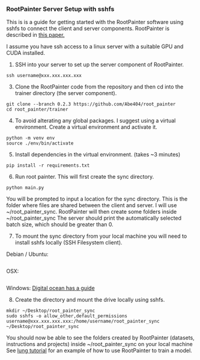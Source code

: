 ### RootPainter Server Setup with sshfs

This is is a guide for getting started with the RootPainter software
using sshfs to connect the client and server components. RootPainter is described in [this paper.](https://www.biorxiv.org/content/10.1101/2020.04.16.044461v1)

I assume you have ssh access to a linux server with a suitable GPU and CUDA installed.

1. SSH into your server to set up the server component of RootPainter.
```
ssh username@xxx.xxx.xxx.xxx
```

3. Clone the RootPainter code from the repository and then cd into the trainer directory (the server component).
```
git clone --branch 0.2.3 https://github.com/Abe404/root_painter
cd root_painter/trainer
```

4. To avoid alterating any global packages. I suggest using a virtual environment. Create a virtual environment and activate it.
```
python -m venv env
source ./env/bin/activate
```

5. Install dependencies in the virtual environment. (takes ~3 minutes)
```
pip install -r requirements.txt
```

6. Run root painter. This will first create the sync directory.
```
python main.py
```
You will be prompted to input a location for the sync directory. This is the folder where files are shared between the client and server. I will use ~/root_painter_sync.
RootPainter will then create some folders inside ~/root_painter_sync
The server should print the automatically selected batch size, which should be greater than 0.

7. To mount the sync directory from your local machine you will need to install sshfs locally (SSH Filesystem client).

Debian / Ubuntu:
```sudo apt-get install sshfs
```
OSX:
```brew cask install osxfuse
```

Windows:
[Digital ocean has a guide](https://www.digitalocean.com/community/tutorials/how-to-use-sshfs-to-mount-remote-file-systems-over-ssh)

8. Create the directory and mount the drive locally using sshfs. 
```
mkdir ~/Desktop/root_painter_sync
sudo sshfs -o allow_other,default_permissions username@xxx.xxx.xxx.xxx:/home/username/root_painter_sync ~/Desktop/root_painter_sync
```

You should now be able to see the folders created by RootPainter (datasets, instructions and projects) inside ~/root_painter_sync on your local machine 
See [lung tutorial](cxr_lung_tutorial.md) for an example of how to use RootPainter to train a model.

